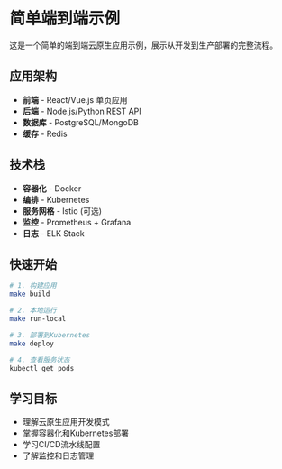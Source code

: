 # 简单端到端示例

这是一个简单的端到端云原生应用示例，展示从开发到生产部署的完整流程。

## 应用架构

- **前端** - React/Vue.js 单页应用
- **后端** - Node.js/Python REST API
- **数据库** - PostgreSQL/MongoDB
- **缓存** - Redis

## 技术栈

- **容器化** - Docker
- **编排** - Kubernetes
- **服务网格** - Istio (可选)
- **监控** - Prometheus + Grafana
- **日志** - ELK Stack

## 快速开始

```bash
# 1. 构建应用
make build

# 2. 本地运行
make run-local

# 3. 部署到Kubernetes
make deploy

# 4. 查看服务状态
kubectl get pods
```

## 学习目标

- 理解云原生应用开发模式
- 掌握容器化和Kubernetes部署
- 学习CI/CD流水线配置
- 了解监控和日志管理